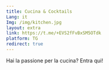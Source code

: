 ```yaml
---
title: Cucina & Cocktails
Lang: it
Img: /img/kitchen.jpg
layout: extra
link: https://t.me/+EVS2fFvBxSM5OTdk
platform: TG
redirect: true
---
```

Hai la passione per la cucina? Entra qui!